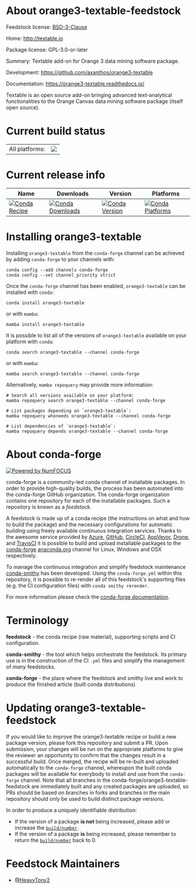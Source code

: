 About orange3-textable-feedstock
================================

Feedstock license: [BSD-3-Clause](https://github.com/conda-forge/orange3-textable-feedstock/blob/main/LICENSE.txt)

Home: http://textable.io

Package license: GPL-3.0-or-later

Summary: Textable add-on for Orange 3 data mining software package.

Development: https://github.com/axanthos/orange3-textable

Documentation: https://orange3-textable.readthedocs.io/

Textable is an open source add-on bringing advanced text-analytical functionalities to the Orange Canvas data mining software package (itself open source).


Current build status
====================


<table><tr><td>All platforms:</td>
    <td>
      <a href="https://dev.azure.com/conda-forge/feedstock-builds/_build/latest?definitionId=15441&branchName=main">
        <img src="https://dev.azure.com/conda-forge/feedstock-builds/_apis/build/status/orange3-textable-feedstock?branchName=main">
      </a>
    </td>
  </tr>
</table>

Current release info
====================

| Name | Downloads | Version | Platforms |
| --- | --- | --- | --- |
| [![Conda Recipe](https://img.shields.io/badge/recipe-orange3--textable-green.svg)](https://anaconda.org/conda-forge/orange3-textable) | [![Conda Downloads](https://img.shields.io/conda/dn/conda-forge/orange3-textable.svg)](https://anaconda.org/conda-forge/orange3-textable) | [![Conda Version](https://img.shields.io/conda/vn/conda-forge/orange3-textable.svg)](https://anaconda.org/conda-forge/orange3-textable) | [![Conda Platforms](https://img.shields.io/conda/pn/conda-forge/orange3-textable.svg)](https://anaconda.org/conda-forge/orange3-textable) |

Installing orange3-textable
===========================

Installing `orange3-textable` from the `conda-forge` channel can be achieved by adding `conda-forge` to your channels with:

```
conda config --add channels conda-forge
conda config --set channel_priority strict
```

Once the `conda-forge` channel has been enabled, `orange3-textable` can be installed with `conda`:

```
conda install orange3-textable
```

or with `mamba`:

```
mamba install orange3-textable
```

It is possible to list all of the versions of `orange3-textable` available on your platform with `conda`:

```
conda search orange3-textable --channel conda-forge
```

or with `mamba`:

```
mamba search orange3-textable --channel conda-forge
```

Alternatively, `mamba repoquery` may provide more information:

```
# Search all versions available on your platform:
mamba repoquery search orange3-textable --channel conda-forge

# List packages depending on `orange3-textable`:
mamba repoquery whoneeds orange3-textable --channel conda-forge

# List dependencies of `orange3-textable`:
mamba repoquery depends orange3-textable --channel conda-forge
```


About conda-forge
=================

[![Powered by
NumFOCUS](https://img.shields.io/badge/powered%20by-NumFOCUS-orange.svg?style=flat&colorA=E1523D&colorB=007D8A)](https://numfocus.org)

conda-forge is a community-led conda channel of installable packages.
In order to provide high-quality builds, the process has been automated into the
conda-forge GitHub organization. The conda-forge organization contains one repository
for each of the installable packages. Such a repository is known as a *feedstock*.

A feedstock is made up of a conda recipe (the instructions on what and how to build
the package) and the necessary configurations for automatic building using freely
available continuous integration services. Thanks to the awesome service provided by
[Azure](https://azure.microsoft.com/en-us/services/devops/), [GitHub](https://github.com/),
[CircleCI](https://circleci.com/), [AppVeyor](https://www.appveyor.com/),
[Drone](https://cloud.drone.io/welcome), and [TravisCI](https://travis-ci.com/)
it is possible to build and upload installable packages to the
[conda-forge](https://anaconda.org/conda-forge) [anaconda.org](https://anaconda.org/)
channel for Linux, Windows and OSX respectively.

To manage the continuous integration and simplify feedstock maintenance
[conda-smithy](https://github.com/conda-forge/conda-smithy) has been developed.
Using the ``conda-forge.yml`` within this repository, it is possible to re-render all of
this feedstock's supporting files (e.g. the CI configuration files) with ``conda smithy rerender``.

For more information please check the [conda-forge documentation](https://conda-forge.org/docs/).

Terminology
===========

**feedstock** - the conda recipe (raw material), supporting scripts and CI configuration.

**conda-smithy** - the tool which helps orchestrate the feedstock.
                   Its primary use is in the construction of the CI ``.yml`` files
                   and simplify the management of *many* feedstocks.

**conda-forge** - the place where the feedstock and smithy live and work to
                  produce the finished article (built conda distributions)


Updating orange3-textable-feedstock
===================================

If you would like to improve the orange3-textable recipe or build a new
package version, please fork this repository and submit a PR. Upon submission,
your changes will be run on the appropriate platforms to give the reviewer an
opportunity to confirm that the changes result in a successful build. Once
merged, the recipe will be re-built and uploaded automatically to the
`conda-forge` channel, whereupon the built conda packages will be available for
everybody to install and use from the `conda-forge` channel.
Note that all branches in the conda-forge/orange3-textable-feedstock are
immediately built and any created packages are uploaded, so PRs should be based
on branches in forks and branches in the main repository should only be used to
build distinct package versions.

In order to produce a uniquely identifiable distribution:
 * If the version of a package **is not** being increased, please add or increase
   the [``build/number``](https://docs.conda.io/projects/conda-build/en/latest/resources/define-metadata.html#build-number-and-string).
 * If the version of a package **is** being increased, please remember to return
   the [``build/number``](https://docs.conda.io/projects/conda-build/en/latest/resources/define-metadata.html#build-number-and-string)
   back to 0.

Feedstock Maintainers
=====================

* [@HeavyTony2](https://github.com/HeavyTony2/)

